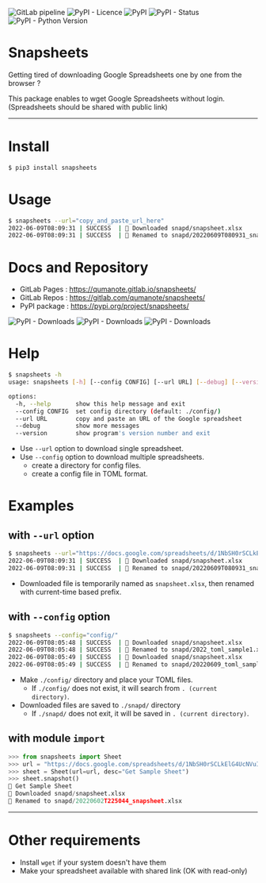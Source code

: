 ![GitLab pipeline](https://img.shields.io/gitlab/pipeline/qumanote/snapsheets?style=for-the-badge)
![PyPI - Licence](https://img.shields.io/pypi/l/snapsheets?style=for-the-badge)
![PyPI](https://img.shields.io/pypi/v/snapsheets?style=for-the-badge)
![PyPI - Status](https://img.shields.io/pypi/status/snapsheets?style=for-the-badge)
![PyPI - Python Version](https://img.shields.io/pypi/pyversions/snapsheets?style=for-the-badge)

# Snapsheets

Getting tired of downloading Google Spreadsheets one by one from the browser ?

This package enables to wget Google Spreadsheets without login.
(Spreadsheets should be shared with public link)

---

# Install

```bash
$ pip3 install snapsheets
```

# Usage

```bash
$ snapsheets --url="copy_and_paste_url_here"
2022-06-09T08:09:31 | SUCCESS  | 🤖 Downloaded snapd/snapsheet.xlsx
2022-06-09T08:09:31 | SUCCESS  | 🚀 Renamed to snapd/20220609T080931_snapsheet.xlsx
```

# Docs and Repository

- GitLab Pages : https://qumanote.gitlab.io/snapsheets/
- GitLab Repos : https://gitlab.com/qumanote/snapsheets/
- PyPI package : https://pypi.org/project/snapsheets/

![PyPI - Downloads](https://img.shields.io/pypi/dd/snapsheets?style=for-the-badge)
![PyPI - Downloads](https://img.shields.io/pypi/dw/snapsheets?style=for-the-badge)
![PyPI - Downloads](https://img.shields.io/pypi/dm/snapsheets?style=for-the-badge)

# Help

```bash
$ snapsheets -h
usage: snapsheets [-h] [--config CONFIG] [--url URL] [--debug] [--version]

options:
  -h, --help       show this help message and exit
  --config CONFIG  set config directory (default: ./config/)
  --url URL        copy and paste an URL of the Google spreadsheet
  --debug          show more messages
  --version        show program's version number and exit
```

- Use ``--url`` option to download single spreadsheet.
- Use ``--config`` option to download multiple spreadsheets.
  - create a directory for config files.
  - create a config file in TOML format.

# Examples

## with ``--url`` option

```bash
$ snapsheets --url="https://docs.google.com/spreadsheets/d/1NbSH0rSCLkElG4UcNVuIhmg5EfjAk3t8TxiBERf6kBM/edit#gid=0"
2022-06-09T08:09:31 | SUCCESS  | 🤖 Downloaded snapd/snapsheet.xlsx
2022-06-09T08:09:31 | SUCCESS  | 🚀 Renamed to snapd/20220609T080931_snapsheet.xlsx
```

- Downloaded file is temporarily named as ``snapsheet.xlsx``, then renamed with current-time based prefix.

## with ``--config`` option

```bash
$ snapsheets --config="config/"
2022-06-09T08:05:48 | SUCCESS  | 🤖 Downloaded snapd/snapsheet.xlsx
2022-06-09T08:05:48 | SUCCESS  | 🚀 Renamed to snapd/2022_toml_sample1.xlsx
2022-06-09T08:05:49 | SUCCESS  | 🤖 Downloaded snapd/snapsheet.xlsx
2022-06-09T08:05:49 | SUCCESS  | 🚀 Renamed to snapd/20220609_toml_sample3.csv
```

- Make ``./config/`` directory and place your TOML files.
  - If ``./config/`` does not exist, it will search from ``. (current directory)``.
- Downloaded files are saved to ``./snapd/`` directory
  - If ``./snapd/`` does not exit, it will be saved in ``. (current directory)``.

## with module ``import``

```python
>>> from snapsheets import Sheet
>>> url = "https://docs.google.com/spreadsheets/d/1NbSH0rSCLkElG4UcNVuIhmg5EfjAk3t8TxiBERf6kBM/edit#gid=0"
>>> sheet = Sheet(url=url, desc="Get Sample Sheet")
>>> sheet.snapshot()
📣 Get Sample Sheet
🤖 Downloaded snapd/snapsheet.xlsx
🚀 Renamed to snapd/20220602T225044_snapsheet.xlsx
```

---

# Other requirements

- Install ``wget`` if your system doesn't have them
- Make your spreadsheet available with shared link (OK with read-only)
